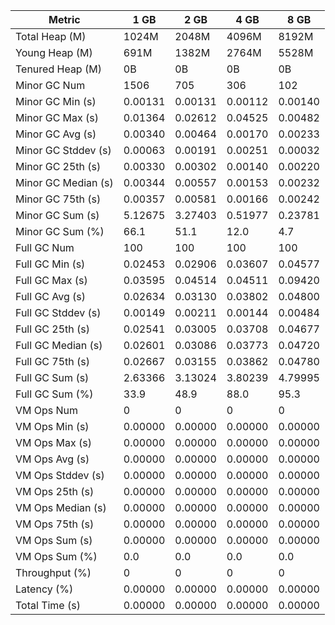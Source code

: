 | Metric | 1 GB | 2 GB | 4 GB | 8 GB |
|------|----|----|----|----|
| Total Heap (M) | 1024M | 2048M | 4096M | 8192M |
| Young Heap (M) | 691M | 1382M | 2764M | 5528M |
| Tenured Heap (M) | 0B | 0B | 0B | 0B |
| Minor GC Num | 1506 | 705 | 306 | 102 |
| Minor GC Min (s) | 0.00131 | 0.00131 | 0.00112 | 0.00140 |
| Minor GC Max (s) | 0.01364 | 0.02612 | 0.04525 | 0.00482 |
| Minor GC Avg (s) | 0.00340 | 0.00464 | 0.00170 | 0.00233 |
| Minor GC Stddev (s) | 0.00063 | 0.00191 | 0.00251 | 0.00032 |
| Minor GC 25th (s) | 0.00330 | 0.00302 | 0.00140 | 0.00220 |
| Minor GC Median (s) | 0.00344 | 0.00557 | 0.00153 | 0.00232 |
| Minor GC 75th (s) | 0.00357 | 0.00581 | 0.00166 | 0.00242 |
| Minor GC Sum (s) | 5.12675 | 3.27403 | 0.51977 | 0.23781 |
| Minor GC Sum (%) | 66.1 | 51.1 | 12.0 | 4.7 |
| Full GC Num | 100 | 100 | 100 | 100 |
| Full GC Min (s) | 0.02453 | 0.02906 | 0.03607 | 0.04577 |
| Full GC Max (s) | 0.03595 | 0.04514 | 0.04511 | 0.09420 |
| Full GC Avg (s) | 0.02634 | 0.03130 | 0.03802 | 0.04800 |
| Full GC Stddev (s) | 0.00149 | 0.00211 | 0.00144 | 0.00484 |
| Full GC 25th (s) | 0.02541 | 0.03005 | 0.03708 | 0.04677 |
| Full GC Median (s) | 0.02601 | 0.03086 | 0.03773 | 0.04720 |
| Full GC 75th (s) | 0.02667 | 0.03155 | 0.03862 | 0.04780 |
| Full GC Sum (s) | 2.63366 | 3.13024 | 3.80239 | 4.79995 |
| Full GC Sum (%) | 33.9 | 48.9 | 88.0 | 95.3 |
| VM Ops Num | 0 | 0 | 0 | 0 |
| VM Ops Min (s) | 0.00000 | 0.00000 | 0.00000 | 0.00000 |
| VM Ops Max (s) | 0.00000 | 0.00000 | 0.00000 | 0.00000 |
| VM Ops Avg (s) | 0.00000 | 0.00000 | 0.00000 | 0.00000 |
| VM Ops Stddev (s) | 0.00000 | 0.00000 | 0.00000 | 0.00000 |
| VM Ops 25th (s) | 0.00000 | 0.00000 | 0.00000 | 0.00000 |
| VM Ops Median (s) | 0.00000 | 0.00000 | 0.00000 | 0.00000 |
| VM Ops 75th (s) | 0.00000 | 0.00000 | 0.00000 | 0.00000 |
| VM Ops Sum (s) | 0.00000 | 0.00000 | 0.00000 | 0.00000 |
| VM Ops Sum (%) | 0.0 | 0.0 | 0.0 | 0.0 |
| Throughput (%) | 0 | 0 | 0 | 0 |
| Latency (%) | 0.00000 | 0.00000 | 0.00000 | 0.00000 |
| Total Time (s) | 0.00000 | 0.00000 | 0.00000 | 0.00000 |
